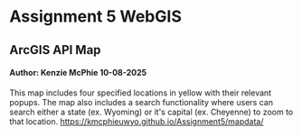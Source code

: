 # Assignment 5 WebGIS 
## ArcGIS API Map 
#### Author: Kenzie McPhie 10-08-2025

This map includes four specified locations in yellow with their relevant popups. The map also includes a search functionality where users can search either a state (ex. Wyoming) or it's capital (ex. Cheyenne) to zoom to that location.
<https://kmcphieuwyo.github.io/Assignment5/mapdata/>